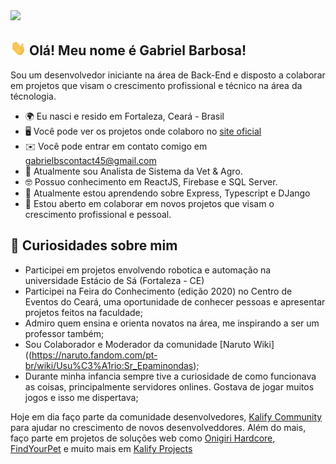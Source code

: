 <img src="https://user-images.githubusercontent.com/23272064/214746886-f454923b-d2c4-4609-9251-cb7c82d8bee7.png"/> 

<img src="https://github.com/tairosonloa/tairosonloa/blob/main/assets/wave.gif?raw=true" width="25px"/> Olá! Meu nome é Gabriel Barbosa!
----------------------------

Sou um desenvolvedor iniciante na área de Back-End e disposto a colaborar em projetos que visam o crescimento profissional e técnico na área da técnologia. 

- 🌍  Eu nasci e resido em Fortaleza, Ceará - Brasil
- 🖥️  Você pode ver os projetos onde colaboro no [site oficial](https://kalify.vercel.app/#projects)
- ✉️  Você pode entrar em contato comigo em [gabrielbscontact45@gmail.com](mailto:gabrielbscontact45@gmail.com)
- 🚀  Atualmente sou Analista de Sistema da Vet & Agro.
- 🤓  Possuo conhecimento em ReactJS, Firebase e SQL Server.
- 🧠  Atualmente estou aprendendo sobre Express, Typescript e DJango
- 🤝  Estou aberto em colaborar em novos projetos que visam o crescimento profissional e pessoal.

🚀 Curiosidades sobre mim
----------------------------

- Participei em projetos envolvendo robotica e automação na universidade Estácio de Sá (Fortaleza - CE)
- Participei na Feira do Conhecimento (edição 2020) no Centro de Eventos do Ceará, uma oportunidade de conhecer pessoas e apresentar projetos feitos na faculdade;
- Admiro quem ensina e orienta novatos na área, me inspirando a ser um professor também;
- Sou Colaborador e Moderador da comunidade [Naruto Wiki]((https://naruto.fandom.com/pt-br/wiki/Usu%C3%A1rio:Sr_Epaminondas);
- Durante minha infancia sempre tive a curiosidade de como funcionava as coisas, principalmente servidores onlines. Gostava de jogar muitos jogos e isso me dispertava;

Hoje em dia faço parte da comunidade desenvolvedores, [Kalify Community](https://discord.gg/jhSepmE7nN) para ajudar no crescimento de novos desenvolveddores. Além do mais, faço parte em projetos de soluções web como [Onigiri Hardcore](https://onigirihardcore.vercel.app), [FindYourPet](https://findyourpet.vercel.app) e muito mais em [Kalify Projects](https://kalify.vercel.app/projetos)
